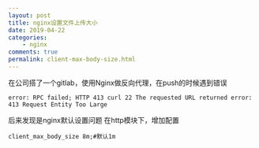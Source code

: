 ```yaml
---
layout: post
title: nginx设置文件上传大小
date: 2019-04-22
categories:
    - nginx
comments: true
permalink: client-max-body-size.html
---
```


在公司搭了一个gitlab，使用Nginx做反向代理，在push的时候遇到错误

```
error: RPC failed; HTTP 413 curl 22 The requested URL returned error: 413 Request Entity Too Large
```
后来发现是nginx默认设置问题
在http模块下，增加配置
```
client_max_body_size 8m;#默认1m
```

